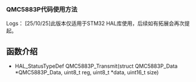 ### QMC5883P代码使用方法

Logs：
[25/10/25]此版本仅适用于STM32 HAL库使用，后续如有拓展会再次提起。

## 函数介绍

- HAL_StatusTypeDef QMC5883P_Transmit(struct QMC5883P_Data *QMC5883P_Data, uint8_t reg, uint8_t *data, uint16_t size)
